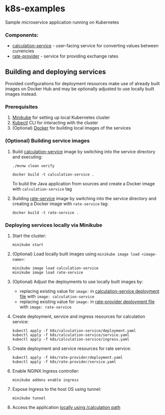 # k8s-examples

 Sample microservice application running on Kubernetes

### Components:

- [calculation-service](calculate-service) - user-facing service for converting values between currencies
- [rate-provider](rate-service-mock) - service for providing exchange rates

## Building and deploying services

Provided configurations for deployment resources make use of already built images on Docker Hub and may be optionally adjusted to use locally built images instead.

### Prerequisites

1. [Minikube](https://minikube.sigs.k8s.io/docs/start) for setting up local Kubernetes cluster
2. [Kubectl](https://kubernetes.io/docs/tasks/tools/#kubectl) CLI for interacting with the cluster
3. (Optional) [Docker](https://www.docker.com/) for building local images of the services

### (Optional) Building service images

1. Build [calculation-service](calculate-service) image by switching into the service directory and executing:

    ```
    ./mvnw clean verify
    
    docker build -t calculation-service .
    ```

   To build the Java application from sources and create a Docker image with `calculation-service` tag

2. Building [rate-service](rate-service-mock) image by switching into the service directory and creating a Docker image with `rate-service` tag:

    ```
    docker build -t rate-service .
    ```

### Deploying services locally via Minikube

1. Start the cluster:

    ```
    minikube start
    ```

2. (Optional) Load locally built images using `minikube image load <image-name>`:

    ```
    minikube image load calculation-service
    minikube image load rate-service
    ```

3. (Optional) Adjust the deployments to use locally built images by:
    - replacing existing value for `image:` in [calculation-service deployment file](k8s/calculation-service/deployment.yaml) with `image: calculation-service`
    - replacing existing value for `image:` in [rate-provider deployment file](k8s/rate-provider/deployment.yaml) with `image: rate-service`
4. Create deployment, service and ingress resources for calculation service:

    ```
    kubectl apply -f k8s/calculation-service/deployment.yaml
    kubectl apply -f k8s/calculation-service/service.yaml
    kubectl apply -f k8s/calculation-service/ingress.yaml
    ```

5. Create deployment and service resources for rate service:

    ```
    kubectl apply -f k8s/rate-provider/deployment.yaml
    kubectl apply -f k8s/rate-provider/service.yaml
    ```

6. Enable NGINX Ingress controller:
  
    ```
    minikube addons enable ingress
    ```

7. Expose Ingress to the host OS using tunnel:

    ```
    minikube tunnel
    ```

8. Access the application [locally using /calculation path](http://127.0.0.1/calculation/)
